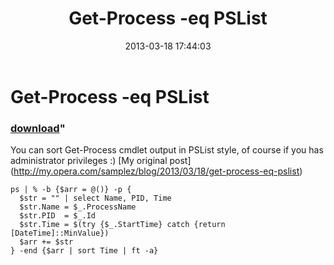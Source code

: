 ﻿---
pid:            4028
parent:         0
children:       
poster:         greg zakharov
title:          Get-Process -eq PSList
date:           2013-03-18 17:44:03
format:         posh
---

# Get-Process -eq PSList

### [download](4028.ps1)"

You can sort Get-Process cmdlet output in PSList style, of course if you has administrator privileges :) [My original post] (http://my.opera.com/samplez/blog/2013/03/18/get-process-eq-pslist)

```posh
ps | % -b {$arr = @()} -p {
  $str = "" | select Name, PID, Time
  $str.Name = $_.ProcessName
  $str.PID  = $_.Id
  $str.Time = $(try {$_.StartTime} catch {return [DateTime]::MinValue})
  $arr += $str
} -end {$arr | sort Time | ft -a}
```
